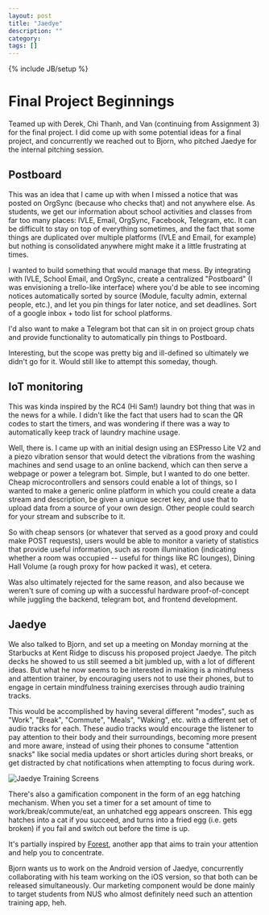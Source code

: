 ```yaml
---
layout: post
title: "Jaedye"
description: ""
category:
tags: []
---
```

{% include JB/setup %}

# Final Project Beginnings

Teamed up with Derek, Chi Thanh, and Van (continuing from Assignment 3) for the final project.
I did come up with some potential ideas for a final project, and concurrently we reached out to Bjorn, who pitched Jaedye for the internal pitching session.

## Postboard
This was an idea that I came up with when I missed a notice that was posted on OrgSync (because who checks that) and not anywhere else. As students, we get our information about school activities and classes from far too many places: IVLE, Email, OrgSync, Facebook, Telegram, etc. It can be difficult to stay on top of everything sometimes, and the fact that some things are duplicated over multiple platforms (IVLE and Email, for example) but nothing is consolidated anywhere might make it a little frustrating at times.

I wanted to build something that would manage that mess. By integrating with IVLE, School Email, and OrgSync, create a centralized "Postboard" (I was envisioning a trello-like interface) where you'd be able to see incoming notices automatically sorted by source (Module, faculty admin, external people, etc.), and let you pin things for later notice, and set deadlines. Sort of a google inbox + todo list for school platforms.

I'd also want to make a Telegram bot that can sit in on project group chats and provide functionality to automatically pin things to Postboard.

Interesting, but the scope was pretty big and ill-defined so ultimately we didn't go for it. Would still like to attempt this someday, though.

## IoT monitoring
This was kinda inspired by the RC4 (Hi Sam!) laundry bot thing that was in the news for a while. I didn't like the fact that users had to scan the QR codes to start the timers, and was wondering if there was a way to automatically keep track of laundry machine usage.

Well, there is. I came up with an initial design using an ESPresso Lite V2 and a piezo vibration sensor that would detect the vibrations from the washing machines and send usage to an online backend, which can then serve a webpage or power a telegram bot. Simple, but I wanted to do one better. Cheap microcontrollers and sensors could enable a lot of things, so I wanted to make a generic online platform in which you could create a data stream and description, be given a unique secret key, and use that to upload data from a source of your own design. Other people could search for your stream and subscribe to it.

So with cheap sensors (or whatever that served as a good proxy and could make POST requests), users would be able to monitor a variety of statistics that provide useful information, such as room illumination (indicating whether a room was occupied -- useful for things like RC lounges), Dining Hall Volume (a rough proxy for how packed it was), et cetera.

Was also ultimately rejected for the same reason, and also because we weren't sure of coming up with a successful hardware proof-of-concept while juggling the backend, telegram bot, and frontend development.

## Jaedye
We also talked to Bjorn, and set up a meeting on Monday morning at the Starbucks at Kent Ridge to discuss his proposed project Jaedye. The pitch decks he showed to us still seemed a bit jumbled up, with a lot of different ideas. But what he now seems to be interested in making is a mindfulness and attention trainer, by encouraging users not to use their phones, but to engage in certain mindfulness training exercises through audio training tracks.

This would be accomplished by having several different "modes", such as "Work", "Break", "Commute", "Meals", "Waking", etc. with a different set of audio tracks for each. These audio tracks would encourage the listener to pay attention to their body and their surroundings, becoming more present and more aware, instead of using their phones to consume "attention snacks" like social media updates or short articles during short breaks, or get distracted by chat notifications when attempting to focus during work.

![Jaedye Training Screens](/blog/assets/images/jaedye_training.png)

There's also a gamification component in the form of an egg hatching mechanism. When you set a timer for a set amount of time to work/break/commute/eat, an unhatched egg appears onscreen. This egg hatches into a cat if you succeed, and turns into a fried egg (i.e. gets broken) if you fail and switch out before the time is up.

It's partially inspired by [Forest](http://www.forestapp.cc/), another app that aims to train your attention and help you to concentrate.

Bjorn wants us to work on the Android version of Jaedye, concurrently collaborating with his team working on the iOS version, so that both can be released simultaneously. Our marketing component would be done mainly to target students from NUS who almost definitely need such an attention training app, heh.

